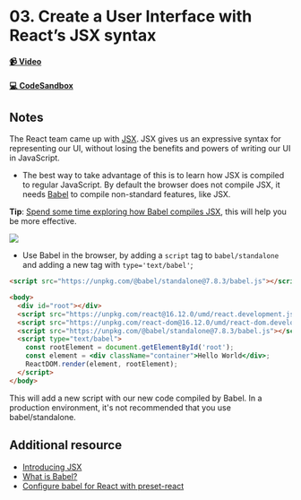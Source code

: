 # 03. Create a User Interface with React’s JSX syntax

#### [📹 Video](https://egghead.io/lessons/react-v2-03-create-a-user-interface-with-react-s-jsx-syntax?pl=a-beginners-guide-to-react-v2-6c4d)

#### [💻 CodeSandbox](https://codesandbox.io/s/github/kentcdodds/beginners-guide-to-react/tree/codesandbox/03-jsx?from-embed)

## Notes

<TimeStamp start="0:10" end="0:15">
  
  The React team came up with [JSX](https://reactjs.org/docs/introducing-jsx.html). JSX gives us an expressive syntax for representing our UI, without losing the benefits and powers of writing our UI in JavaScript.

</TimeStamp>
  
- The best way to take advantage of this is to learn how JSX is compiled to regular JavaScript. By default the browser does not compile JSX, it needs [Babel](https://babeljs.io) to compile non-standard features, like JSX.

<TimeStamp start="1:00" end="1:30">
    
  **Tip**: [Spend some time exploring how Babel compiles JSX](https://babeljs.io/repl), this will help you be more effective.
  
</TimeStamp>


![](https://res.cloudinary.com/dg3gyk0gu/image/upload/v1591296083/transcript-images/react-create-a-user-interface-with-react-s-jsx-syntax-babel.jpg)

- Use Babel in the browser, by adding a `script` tag to `babel/standalone` and adding a new tag with `type='text/babel'`;

```html
<script src="https://unpkg.com/@babel/standalone@7.8.3/babel.js"></script>
```

```html
<body>
  <div id="root"></div>
  <script src="https://unpkg.com/react@16.12.0/umd/react.development.js"></script>
  <script src="https://unpkg.com/react-dom@16.12.0/umd/react-dom.development.js"></script>
  <script src="https://unpkg.com/@babel/standalone@7.8.3/babel.js"></script>
  <script type="text/babel">
    const rootElement = document.getElementById('root');
    const element = <div className="container">Hello World</div>;
    ReactDOM.render(element, rootElement);
  </script>
</body>
```

This will add a new script with our new code compiled by Babel. In a production environment, it's not recommended that you use babel/standalone.

## Additional resource

- [Introducing JSX](https://reactjs.org/docs/introducing-jsx.html)
- [What is Babel?](https://babeljs.io/docs/en/)
- [Configure babel for React with preset-react](https://egghead.io/lessons/react-configure-babel-for-react-with-preset-react)
